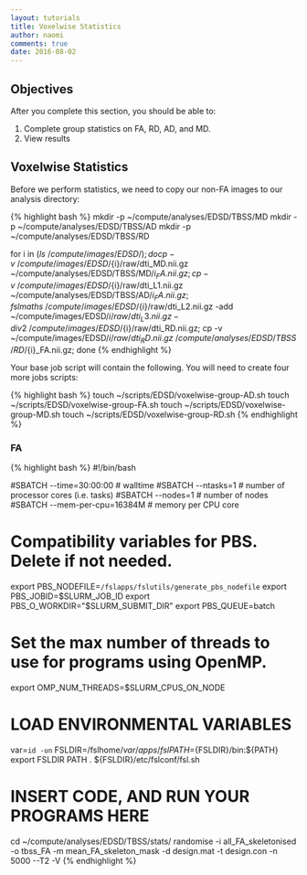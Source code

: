 ```yaml
---
layout: tutorials
title: Voxelwise Statistics
author: naomi
comments: true
date: 2016-08-02
---
```


## Objectives

After you complete this section, you should be able to:

1. Complete group statistics on FA, RD, AD, and MD.
2. View results

## Voxelwise Statistics

Before we perform statistics, we need to copy our non-FA images to our analysis directory:

{% highlight bash %}
mkdir -p ~/compute/analyses/EDSD/TBSS/MD
mkdir -p ~/compute/analyses/EDSD/TBSS/AD
mkdir -p ~/compute/analyses/EDSD/TBSS/RD

for i in $(ls ~/compute/images/EDSD/); do
cp -v ~/compute/images/EDSD/${i}/raw/dti_MD.nii.gz ~/compute/analyses/EDSD/TBSS/MD/${i}_FA.nii.gz;
cp -v ~/compute/images/EDSD/${i}/raw/dti_L1.nii.gz ~/compute/analyses/EDSD/TBSS/AD/${i}_FA.nii.gz;
fslmaths ~/compute/images/EDSD/${i}/raw/dti_L2.nii.gz -add ~/compute/images/EDSD/${i}/raw/dti_L3.nii.gz -div 2 ~/compute/images/EDSD/${i}/raw/dti_RD.nii.gz;
cp -v ~/compute/images/EDSD/${i}/raw/dti_RD.nii.gz ~/compute/analyses/EDSD/TBSS/RD/${i}_FA.nii.gz;
done
{% endhighlight %}

Your base job script will contain the following. You will need to create four more jobs scripts:

{% highlight bash %}
touch ~/scripts/EDSD/voxelwise-group-AD.sh
touch ~/scripts/EDSD/voxelwise-group-FA.sh
touch ~/scripts/EDSD/voxelwise-group-MD.sh
touch ~/scripts/EDSD/voxelwise-group-RD.sh
{% endhighlight %}

### FA

{% highlight bash %}
#!/bin/bash

#SBATCH --time=30:00:00   # walltime
#SBATCH --ntasks=1   # number of processor cores (i.e. tasks)
#SBATCH --nodes=1   # number of nodes
#SBATCH --mem-per-cpu=16384M  # memory per CPU core

# Compatibility variables for PBS. Delete if not needed.
export PBS_NODEFILE=`/fslapps/fslutils/generate_pbs_nodefile`
export PBS_JOBID=$SLURM_JOB_ID
export PBS_O_WORKDIR="$SLURM_SUBMIT_DIR"
export PBS_QUEUE=batch

# Set the max number of threads to use for programs using OpenMP.
export OMP_NUM_THREADS=$SLURM_CPUS_ON_NODE

# LOAD ENVIRONMENTAL VARIABLES
var=`id -un`
FSLDIR=/fslhome/$var/apps/fsl
PATH=${FSLDIR}/bin:${PATH}
export FSLDIR PATH
. ${FSLDIR}/etc/fslconf/fsl.sh

# INSERT CODE, AND RUN YOUR PROGRAMS HERE
cd ~/compute/analyses/EDSD/TBSS/stats/
randomise -i all_FA_skeletonised -o tbss_FA -m mean_FA_skeleton_mask -d design.mat -t design.con -n 5000 --T2 -V
{% endhighlight %}
